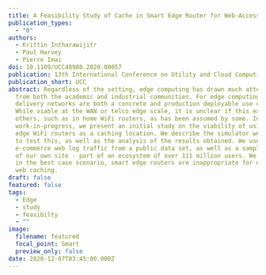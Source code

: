 ```yaml
---
title: A Feasibility Study of Cache in Smart Edge Router for Web-Access Accelerator
publication_types:
  - "0"
authors:
  - Krittin Intharawijitr
  - Paul Harvey
  - Pierre Imai
doi: 10.1109/UCC48980.2020.00057
publication: 13th International Conference on Utility and Cloud Computing 2020
publication_short: UCC
abstract: Regardless of the setting, edge computing has drawn much attention
  from both the academic and industrial communities. For edge computing, content
  delivery networks are both a concrete and production deployable use case.
  While viable at the WAN or telco edge scale, it is unclear if this extends to
  others, such as in home WiFi routers, as has been assumed by some. In this
  work-in-progress, we present an initial study on the viability of using smart
  edge WiFi routers as a caching location. We describe the simulator we created
  to test this, as well as the analysis of the results obtained. We use 1 day of
  e-commerce web log traffic from a public data set, as well as a sampled subset
  of our own site - part of an ecosystem of over 111 million users. We show that
  in the best case scenario, smart edge routers are inappropriate for e-commerce
  web caching.
draft: false
featured: false
tags:
  - Edge
  - study
  - feasibilty
  - ""
image:
  filename: featured
  focal_point: Smart
  preview_only: false
date: 2020-12-07T03:45:00.000Z
---
```

